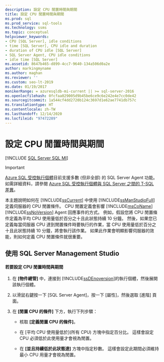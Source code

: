 ```yaml
---
description: 設定 CPU 閒置時間與期間
title: 設定 CPU 閒置時間與期間
ms.prod: sql
ms.prod_service: sql-tools
ms.technology: ssms
ms.topic: conceptual
helpviewer_keywords:
- CPU [SQL Server], idle conditions
- time [SQL Server], CPU idle and duration
- duration of CPU idle [SQL Server]
- SQL Server Agent, CPU idle conditions
- idle time [SQL Server]
ms.assetid: 8647b465-d899-4cc7-9640-134a506d0a2e
author: markingmyname
ms.author: maghan
ms.reviewer: ''
ms.custom: seo-lt-2019
ms.date: 01/19/2017
monikerRange: = azuresqldb-mi-current || >= sql-server-2016
ms.openlocfilehash: 0fcfaa029005d9b45be6ce9c6e242e4e7cc0de42
ms.sourcegitcommit: 1a544cf4dd2720b124c3697d1e62ae7741db757c
ms.translationtype: HT
ms.contentlocale: zh-TW
ms.lasthandoff: 12/14/2020
ms.locfileid: "97472289"
---
```

# <a name="set-cpu-idle-time-and-duration"></a>設定 CPU 閒置時間與期間

[!INCLUDE [SQL Server SQL MI](../../includes/applies-to-version/sql-asdbmi.md)]

> [!IMPORTANT]  
> [Azure SQL 受控執行個體](/azure/sql-database/sql-database-managed-instance)目前支援多數 (但非全部) 的 SQL Server Agent 功能。 如需詳細資料，請參閱 [Azure SQL 受控執行個體與 SQL Server 之間的 T-SQL 差異](/azure/sql-database/sql-database-managed-instance-transact-sql-information#sql-server-agent)。

本主題說明如何在 [!INCLUDE[ssCurrent](../../includes/sscurrent-md.md)] 中使用 [!INCLUDE[ssManStudioFull](../../includes/ssmanstudiofull-md.md)]定義伺服器的 CPU 閒置條件。 CPU 閒置定義會影響 [!INCLUDE[msCoName](../../includes/msconame_md.md)] [!INCLUDE[ssNoVersion](../../includes/ssnoversion-md.md)] Agent 回應事件的方式。 例如，假設您將 CPU 閒置條件定義為平均 CPU 使用量低於百分之十且此狀態持續 10 分鐘。 然後，如果您已定義每當伺服器 CPU 達到閒置條件時要執行的作業，當 CPU 使用量低於百分之十且此狀態持續 10 分鐘，將會執行該作業。 如果此作業會明顯影響伺服器的效能，則如何定義 CPU 閒置條件就很重要。  
  
## <a name="using-sql-server-management-studio"></a><a name="SSMSProcedure"></a>使用 SQL Server Management Studio  
  
#### <a name="to-set-cpu-idle-time-and-duration"></a>若要設定 CPU 閒置時間與期間  
  
1.  在 **[物件總管]** 中，連接到 [!INCLUDE[ssDEnoversion](../../includes/ssdenoversion_md.md)]的執行個體，然後展開該執行個體。  
  
2.  以滑鼠右鍵按一下 [SQL Server Agent]，按一下 [屬性]，然後選取 [進階] 頁面。  
  
3.  在 **[閒置 CPU 的條件]** 下方，執行下列步驟：  
  
    -   核取 **[定義閒置 CPU 的條件]**。  
  
    -   在 [平均 CPU 使用量低於]\(所有 CPU) 方塊中指定百分比。 這樣會設定 CPU 必須低於此使用量才會視為閒置。  
  
    -   在 **[並且持續低於此狀態達]** 方塊中指定秒數。 這樣會設定此期間必須維持最小 CPU 用量才會視為閒置。  
